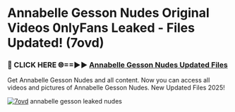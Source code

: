 # Annabelle Gesson Nudes Original Videos 0nlyFans Leaked - Files Updated! (7ovd)

<h3>🔴 CLICK HERE 🌐==►► <a href="https://tinyurl.com/5h6xmrr3" rel="nofollow">Annabelle Gesson Nudes Updated Files</a></h3>

Get Annabelle Gesson Nudes and all content. Now you can access all videos and pictures of Annabelle Gesson Nudes. New Updated Files 2025!

[![7ovd](https://i.imgur.com/KVD873Z.gif)](https://tinyurl.com/5h6xmrr3)
annabelle gesson leaked nudes